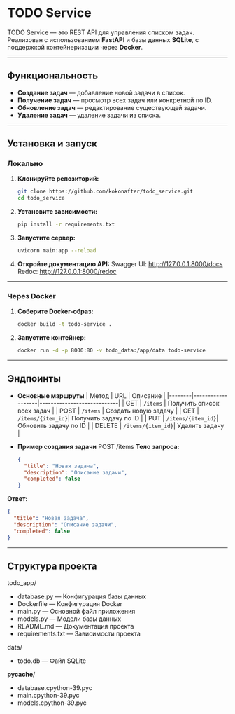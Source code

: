 # TODO Service

TODO Service — это REST API для управления списком задач. Реализован с использованием **FastAPI** и базы данных **SQLite**, с поддержкой контейнеризации через **Docker**.

---

## Функциональность
- **Создание задач** — добавление новой задачи в список.
- **Получение задач** — просмотр всех задач или конкретной по ID.
- **Обновление задач** — редактирование существующей задачи.
- **Удаление задач** — удаление задачи из списка.

---

## Установка и запуск

### Локально
1. **Клонируйте репозиторий:**
   ```bash
   git clone https://github.com/kokonafter/todo_service.git
   cd todo_service
2. **Установите зависимости:**
   ```bash
   pip install -r requirements.txt
3. **Запустите сервер:**
   ```bash
   uvicorn main:app --reload
4. **Откройте документацию API:**
Swagger UI: http://127.0.0.1:8000/docs
Redoc: http://127.0.0.1:8000/redoc

---

### Через Docker
1. **Соберите Docker-образ:**
   ```bash
   docker build -t todo-service .
2. **Запустите контейнер:**
   ```bash
   docker run -d -p 8000:80 -v todo_data:/app/data todo-service

---

## Эндпоинты
- **Основные маршруты**
  | Метод  | URL               | Описание                   |
  |--------|-------------------|----------------------------|
  | GET    | `/items`          | Получить список всех задач |
  | POST   | `/items`          | Создать новую задачу       |
  | GET    | `/items/{item_id}`| Получить задачу по ID      |
  | PUT    | `/items/{item_id}`| Обновить задачу по ID      |
  | DELETE | `/items/{item_id}`| Удалить задачу             |



- **Пример создания задачи**
POST /items
**Тело запроса:**
   ```json
   {
     "title": "Новая задача",
     "description": "Описание задачи",
     "completed": false
   }
**Ответ:**
   ```json
   {
     "title": "Новая задача",
     "description": "Описание задачи",
     "completed": false
   }
```

---

## Структура проекта
todo_app/
- database.py      — Конфигурация базы данных
- Dockerfile       — Конфигурация Docker
- main.py          — Основной файл приложения
- models.py        — Модели базы данных
- README.md        — Документация проекта
- requirements.txt — Зависимости проекта

data/
- todo.db          — Файл SQLite

__pycache__/
- database.cpython-39.pyc
- main.cpython-39.pyc
- models.cpython-39.pyc
   



